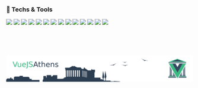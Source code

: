 <!--
**zotosk/zotosk** is a ✨ _special_ ✨ repository because its `README.md` (this file) appears on your GitHub profile. -->

### 🚀 Techs & Tools


![](https://img.shields.io/badge/code-JavaScript-informational?style=flat&logo=javascript&logoColor=white&color=41B883)
![](https://img.shields.io/badge/code-Vue.js-informational?style=flat&logo=Vue.js&logoColor=white&color=41B883)
![](https://img.shields.io/badge/code-PHP-informational?style=flat&logo=php&logoColor=white&color=41B883)
![](https://img.shields.io/badge/code-Laravel-informational?style=flat&logo=laravel&logoColor=white&color=41B883)
![](https://img.shields.io/badge/tool-MySQL-informational?style=flat&logo=MySql&logoColor=white&color=41B883)
![](https://img.shields.io/badge/code-jQuery-informational?style=flat&logo=jQuery&logoColor=white&color=41B883)
![](https://img.shields.io/badge/code-Sass-informational?style=flat&logo=Sass&logoColor=white&color=41B883)
![](https://img.shields.io/badge/tool-HTML5-informational?style=flat&logo=HTML5&logoColor=white&color=41B883)
![](https://img.shields.io/badge/code-CSS3-informational?style=flat&logo=CSS3&logoColor=white&color=41B883)
![](https://img.shields.io/badge/tool-Heroku-informational?style=flat&logo=Heroku&logoColor=white&color=41B883)
![](https://img.shields.io/badge/code-Java-informational?style=flat&logo=Java&logoColor=white&color=41B883)
![](https://img.shields.io/badge/tool-Docker-informational?style=flat&logo=docker&logoColor=white&color=2bbc8a)
![](https://img.shields.io/badge/OS-Linux-informational?style=flat&logo=linux&logoColor=white&color=2bbc8a)
![](https://img.shields.io/badge/OS-Windows-informational?style=flat&logo=Windows&logoColor=white&color=2bbc8a)

<br/>
<br/>
<br/>

![Screenshot](vueathens_.png)



